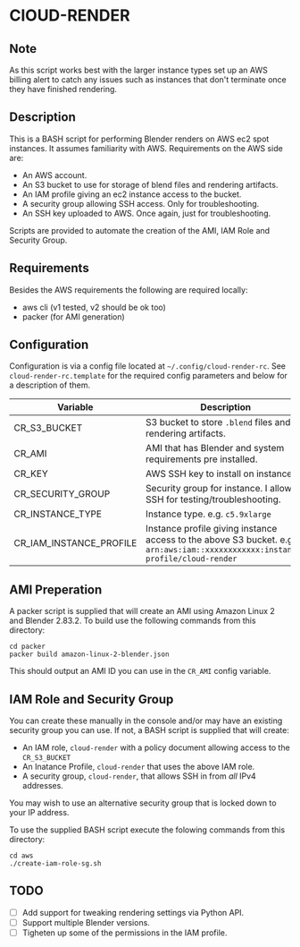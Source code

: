 # ClOUD-RENDER

## Note

As this script works best with the larger instance types set up an AWS billing
alert to catch any issues such as instances that don't terminate once they have
finished rendering.

## Description

This is a BASH script for performing Blender renders on AWS ec2 spot instances.
It assumes familiarity with AWS. Requirements on the AWS side are:

- An AWS account.
- An S3 bucket to use for storage of blend files and rendering artifacts.
- An IAM profile giving an ec2 instance access to the bucket.
- A security group allowing SSH access. Only for troubleshooting.
- An SSH key uploaded to AWS. Once again, just for troubleshooting.

Scripts are provided to automate the creation of the AMI, IAM Role and Security Group.

## Requirements

Besides the AWS requirements the following are required locally:

- aws cli (v1 tested, v2 should be ok too)
- packer (for AMI generation)

## Configuration

Configuration is via a config file located at `~/.config/cloud-render-rc`. See
`cloud-render-rc.template` for the required config parameters and below for a
description of them.

|Variable|Description|
|--------|-----------|
|CR_S3_BUCKET| S3 bucket to store `.blend` files and rendering artifacts. |
|CR_AMI| AMI that has Blender and system requirements pre installed. |
|CR_KEY| AWS SSH key to install on instance. |
|CR_SECURITY_GROUP| Security group for instance. I allow SSH for testing/troubleshooting.|
|CR_INSTANCE_TYPE| Instance type. e.g. `c5.9xlarge`|
|CR_IAM_INSTANCE_PROFILE| Instance profile giving instance access to the above S3 bucket. e.g. `arn:aws:iam::xxxxxxxxxxxx:instance-profile/cloud-render` |

## AMI Preperation

A packer script is supplied that will create an AMI using Amazon Linux 2 and
Blender 2.83.2. To build use the following commands from this directory:

    cd packer
    packer build amazon-linux-2-blender.json

This should output an AMI ID you can use in the `CR_AMI` config variable.

## IAM Role and Security Group

You can create these manually in the console and/or may have an existing
security group you can use. If not, a BASH script is supplied that will
create:

- An IAM role, `cloud-render` with a policy document allowing access to the `CR_S3_BUCKET`
- An Inatance Profile, `cloud-render` that uses the above IAM role.
- A security group, `cloud-render`, that allows SSH in from *all* IPv4 addresses.

You may wish to use an alternative security group that is locked down to your
IP address.

To use the supplied BASH script execute the folowing commands from this
directory:

    cd aws
    ./create-iam-role-sg.sh

## TODO

- [ ] Add support for tweaking rendering settings via Python API.
- [ ] Support multiple Blender versions.
- [ ] Tigheten up some of the permissions in the IAM profile.
